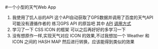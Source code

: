 #一个小型的天气Web App
1. 我使用了饥人谷的API 这个API自动获取了GPS数据并调用了百度的天气API 可能没有遵循作者的 练习GPS API 的原旨吧 其中 [API](http://api.jirengu.com/weather.php) [调用方式](http://api.jirengu.com/)
2. 学习了一下 CSS ICON 的框架 可以之后再好好的多学习一下
3. 没有想原作一样,实现天气对应 ICON 的效果,不过我想加一个 Weather 和 ICON 之间的 HASH MAP 然后进行转换，应该能得到类似的效果